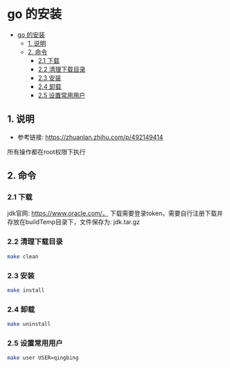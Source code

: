 # go 的安装

- [go 的安装](#go-的安装)
  - [1. 说明](#1-说明)
  - [2. 命令](#2-命令)
    - [2.1 下载](#21-下载)
    - [2.2 清理下载目录](#22-清理下载目录)
    - [2.3 安装](#23-安装)
    - [2.4 卸载](#24-卸载)
    - [2.5 设置常用用户](#25-设置常用用户)

## 1. 说明

- 参考链接: https://zhuanlan.zhihu.com/p/492149414

所有操作都在root权限下执行

## 2. 命令

### 2.1 下载

jdk官网: https://www.oracle.com/， 下载需要登录token，需要自行注册下载并存放在buildTemp目录下，文件保存为: jdk.tar.gz

### 2.2 清理下载目录

```bash
make clean
```

### 2.3 安装

```bash
make install
```

### 2.4 卸载

```bash
make uninstall
```

### 2.5 设置常用用户

```bash
make user USER=qingbing
```
